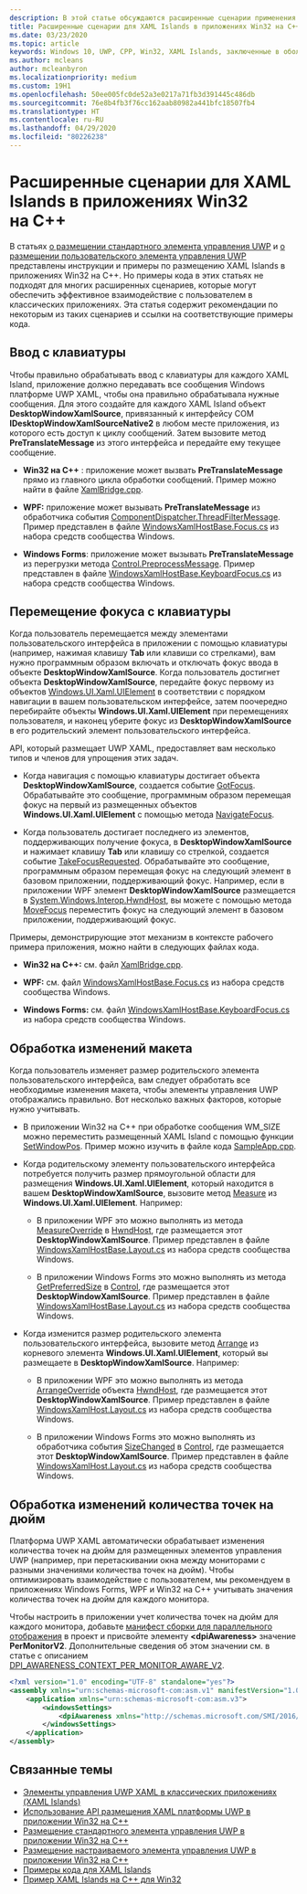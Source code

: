 ```yaml
---
description: В этой статье обсуждаются расширенные сценарии применения XAML Island для приложений C++ на платформе Win32.
title: Расширенные сценарии для XAML Islands в приложениях Win32 на C++
ms.date: 03/23/2020
ms.topic: article
keywords: Windows 10, UWP, CPP, Win32, XAML Islands, заключенные в оболочку элементы управления, стандартные элементы управления
ms.author: mcleans
author: mcleanbyron
ms.localizationpriority: medium
ms.custom: 19H1
ms.openlocfilehash: 50ee005fc0de52a3e0217a71fb3d391445c486db
ms.sourcegitcommit: 76e8b4fb3f76cc162aab80982a441bfc18507fb4
ms.translationtype: HT
ms.contentlocale: ru-RU
ms.lasthandoff: 04/29/2020
ms.locfileid: "80226238"
---
```

# <a name="advanced-scenarios-for-xaml-islands-in-c-win32-apps"></a>Расширенные сценарии для XAML Islands в приложениях Win32 на C++

В статьях [о размещении стандартного элемента управления UWP](host-standard-control-with-xaml-islands-cpp.md) и [о размещении пользовательского элемента управления UWP](host-custom-control-with-xaml-islands-cpp.md) представлены инструкции и примеры по размещению XAML Islands в приложениях Win32 на C++. Но примеры кода в этих статьях не подходят для многих расширенных сценариев, которые могут обеспечить эффективное взаимодействие с пользователем в классических приложениях. Эта статья содержит рекомендации по некоторым из таких сценариев и ссылки на соответствующие примеры кода.

## <a name="keyboard-input"></a>Ввод с клавиатуры

Чтобы правильно обрабатывать ввод с клавиатуры для каждого XAML Island, приложение должно передавать все сообщения Windows платформе UWP XAML, чтобы она правильно обрабатывала нужные сообщения. Для этого создайте для каждого XAML Island объект **DesktopWindowXamlSource**, привязанный к интерфейсу COM **IDesktopWindowXamlSourceNative2** в любом месте приложения, из которого есть доступ к циклу сообщений. Затем вызовите метод **PreTranslateMessage** из этого интерфейса и передайте ему текущее сообщение.

  * **Win32 на C++** : приложение может вызвать **PreTranslateMessage** прямо из главного цикла обработки сообщений. Пример можно найти в файле [XamlBridge.cpp](https://github.com/microsoft/Xaml-Islands-Samples/blob/master/Samples/Win32/SampleCppApp/XamlBridge.cpp#L16).

  * **WPF:** приложение может вызывать **PreTranslateMessage** из обработчика события [ComponentDispatcher.ThreadFilterMessage](https://docs.microsoft.com/dotnet/api/system.windows.interop.componentdispatcher.threadfiltermessage). Пример представлен в файле [WindowsXamlHostBase.Focus.cs](https://github.com/windows-toolkit/Microsoft.Toolkit.Win32/blob/master/Microsoft.Toolkit.Wpf.UI.XamlHost/WindowsXamlHostBase.Focus.cs#L177) из набора средств сообщества Windows.

  * **Windows Forms**: приложение может вызывать **PreTranslateMessage** из перегрузки метода [Control.PreprocessMessage](https://docs.microsoft.com/dotnet/api/system.windows.forms.control.preprocessmessage). Пример представлен в файле [WindowsXamlHostBase.KeyboardFocus.cs](https://github.com/windows-toolkit/Microsoft.Toolkit.Win32/blob/master/Microsoft.Toolkit.Forms.UI.XamlHost/WindowsXamlHostBase.KeyboardFocus.cs#L100) из набора средств сообщества Windows.

## <a name="keyboard-focus-navigation"></a>Перемещение фокуса с клавиатуры

Когда пользователь перемещается между элементами пользовательского интерфейса в приложении с помощью клавиатуры (например, нажимая клавишу **Tab** или клавиши со стрелками), вам нужно программным образом включать и отключать фокус ввода в объекте **DesktopWindowXamlSource**. Когда пользователь достигнет объекта **DesktopWindowXamlSource**, передайте фокус первому из объектов [Windows.UI.Xaml.UIElement](https://docs.microsoft.com/uwp/api/windows.ui.xaml.uielement) в соответствии с порядком навигации в вашем пользовательском интерфейсе, затем поочередно перебирайте объекты **Windows.UI.Xaml.UIElement** при перемещениях пользователя, и наконец уберите фокус из **DesktopWindowXamlSource** в его родительский элемент пользовательского интерфейса.  

API, который размещает UWP XAML, предоставляет вам несколько типов и членов для упрощения этих задач.

* Когда навигация с помощью клавиатуры достигает объекта **DesktopWindowXamlSource**, создается событие [GotFocus](https://docs.microsoft.com/uwp/api/windows.ui.xaml.hosting.desktopwindowxamlsource.gotfocus). Обрабатывайте это сообщение, программным образом перемещая фокус на первый из размещенных объектов **Windows.UI.Xaml.UIElement** с помощью метода [NavigateFocus](https://docs.microsoft.com/uwp/api/windows.ui.xaml.hosting.desktopwindowxamlsource.navigatefocus).

* Когда пользователь достигает последнего из элементов, поддерживающих получение фокуса, в **DesktopWindowXamlSource** и нажимает клавишу **Tab** или клавишу со стрелкой, создается событие [TakeFocusRequested](https://docs.microsoft.com/uwp/api/windows.ui.xaml.hosting.desktopwindowxamlsource.takefocusrequested). Обрабатывайте это сообщение, программным образом перемещая фокус на следующий элемент в базовом приложении, поддерживающий фокус. Например, если в приложении WPF элемент **DesktopWindowXamlSource** размещается в [System.Windows.Interop.HwndHost](https://docs.microsoft.com/dotnet/api/system.windows.interop.hwndhost), вы можете с помощью метода [MoveFocus](https://docs.microsoft.com/dotnet/api/system.windows.frameworkelement.movefocus) переместить фокус на следующий элемент в базовом приложении, поддерживающий фокус.

Примеры, демонстрирующие этот механизм в контексте рабочего примера приложения, можно найти в следующих файлах кода.

  * **Win32 на C++:** см. файл [XamlBridge.cpp](https://github.com/microsoft/Xaml-Islands-Samples/blob/master/Samples/Win32/SampleCppApp/XamlBridge.cpp).

  * **WPF:** см. файл [WindowsXamlHostBase.Focus.cs](https://github.com/windows-toolkit/Microsoft.Toolkit.Win32/blob/master/Microsoft.Toolkit.Wpf.UI.XamlHost/WindowsXamlHostBase.Focus.cs) из набора средств сообщества Windows.  

  * **Windows Forms:** см. файл [WindowsXamlHostBase.KeyboardFocus.cs](https://github.com/windows-toolkit/Microsoft.Toolkit.Win32/blob/master/Microsoft.Toolkit.Forms.UI.XamlHost/WindowsXamlHostBase.KeyboardFocus.cs) из набора средств сообщества Windows.

## <a name="handle-layout-changes"></a>Обработка изменений макета

Когда пользователь изменяет размер родительского элемента пользовательского интерфейса, вам следует обработать все необходимые изменения макета, чтобы элементы управления UWP отображались правильно. Вот несколько важных факторов, которые нужно учитывать.

* В приложении Win32 на C++ при обработке сообщения WM_SIZE можно переместить размещенный XAML Island с помощью функции [SetWindowPos](https://docs.microsoft.com/windows/desktop/api/winuser/nf-winuser-setwindowpos). Пример можно изучить в файле кода [SampleApp.cpp](https://github.com/microsoft/Xaml-Islands-Samples/blob/master/Samples/Win32/SampleCppApp/SampleApp.cpp#L170).

* Когда родительскому элементу пользовательского интерфейса потребуется получить размер прямоугольной области для размещения **Windows.UI.Xaml.UIElement**, который находится в вашем **DesktopWindowXamlSource**, вызовите метод [Measure](https://docs.microsoft.com/uwp/api/windows.ui.xaml.uielement.measure) из **Windows.UI.Xaml.UIElement**. Например:

    * В приложении WPF это можно выполнять из метода [MeasureOverride](https://docs.microsoft.com/dotnet/api/system.windows.frameworkelement.measureoverride) в [HwndHost](https://docs.microsoft.com/dotnet/api/system.windows.interop.hwndhost), где размещается этот **DesktopWindowXamlSource**. Пример представлен в файле [WindowsXamlHostBase.Layout.cs](https://github.com/windows-toolkit/Microsoft.Toolkit.Win32/blob/master/Microsoft.Toolkit.Wpf.UI.XamlHost/WindowsXamlHostBase.Layout.cs) из набора средств сообщества Windows.

    * В приложении Windows Forms это можно выполнять из метода [GetPreferredSize](https://docs.microsoft.com/dotnet/api/system.windows.forms.control.getpreferredsize) в [Control](https://docs.microsoft.com/dotnet/api/system.windows.forms.control), где размещается этот **DesktopWindowXamlSource**. Пример представлен в файле [WindowsXamlHostBase.Layout.cs](https://github.com/windows-toolkit/Microsoft.Toolkit.Win32/blob/master/Microsoft.Toolkit.Forms.UI.XamlHost/WindowsXamlHostBase.Layout.cs) из набора средств сообщества Windows.

* Когда изменится размер родительского элемента пользовательского интерфейса, вызовите метод [Arrange](https://docs.microsoft.com/uwp/api/windows.ui.xaml.uielement.arrange) из корневого элемента **Windows.UI.Xaml.UIElement**, который вы размещаете в **DesktopWindowXamlSource**. Например:

    * В приложении WPF это можно выполнять из метода [ArrangeOverride](https://docs.microsoft.com/dotnet/api/system.windows.frameworkelement.arrangeoverride) объекта [HwndHost](https://docs.microsoft.com/dotnet/api/system.windows.interop.hwndhost), где размещается этот **DesktopWindowXamlSource**. Пример представлен в файле [WindowsXamlHost.Layout.cs](https://github.com/windows-toolkit/Microsoft.Toolkit.Win32/blob/master/Microsoft.Toolkit.Wpf.UI.XamlHost/WindowsXamlHostBase.Layout.cs) из набора средств сообщества Windows.

    * В приложении Windows Forms это можно выполнять из обработчика события [SizeChanged](https://docs.microsoft.com/dotnet/api/system.windows.forms.control.sizechanged) в [Control](https://docs.microsoft.com/dotnet/api/system.windows.forms.control), где размещается этот **DesktopWindowXamlSource**. Пример представлен в файле [WindowsXamlHost.Layout.cs](https://github.com/windows-toolkit/Microsoft.Toolkit.Win32/blob/master/Microsoft.Toolkit.Forms.UI.XamlHost/WindowsXamlHostBase.Layout.cs) из набора средств сообщества Windows.

## <a name="handle-dpi-changes"></a>Обработка изменений количества точек на дюйм

Платформа UWP XAML автоматически обрабатывает изменения количества точек на дюйм для размещенных элементов управления UWP (например, при перетаскивании окна между мониторами с разными значениями количества точек на дюйм). Чтобы оптимизировать взаимодействие с пользователем, мы рекомендуем в приложениях Windows Forms, WPF и Win32 на C++ учитывать значения количества точек на дюйм для каждого монитора.

Чтобы настроить в приложении учет количества точек на дюйм для каждого монитора, добавьте [манифест сборки для параллельного отображения](https://docs.microsoft.com/windows/desktop/SbsCs/application-manifests) в проект и присвойте элементу **\<dpiAwareness\>** значение **PerMonitorV2**. Дополнительные сведения об этом значении см. в статье с описанием [DPI_AWARENESS_CONTEXT_PER_MONITOR_AWARE_V2](https://docs.microsoft.com/windows/desktop/hidpi/dpi-awareness-context).

```xml
<?xml version="1.0" encoding="UTF-8" standalone="yes"?>
<assembly xmlns="urn:schemas-microsoft-com:asm.v1" manifestVersion="1.0">
    <application xmlns="urn:schemas-microsoft-com:asm.v3">
        <windowsSettings>
            <dpiAwareness xmlns="http://schemas.microsoft.com/SMI/2016/WindowsSettings">PerMonitorV2</dpiAwareness>
        </windowsSettings>
    </application>
</assembly>
```

## <a name="related-topics"></a>Связанные темы

* [Элементы управления UWP XAML в классических приложениях (XAML Islands)](xaml-islands.md)
* [Использование API размещения XAML платформы UWP в приложении Win32 на C++](using-the-xaml-hosting-api.md)
* [Размещение стандартного элемента управления UWP в приложении Win32 на C++](host-standard-control-with-xaml-islands-cpp.md)
* [Размещение настраиваемого элемента управления UWP в приложении Win32 на C++](host-custom-control-with-xaml-islands-cpp.md)
* [Примеры кода для XAML Islands](https://github.com/microsoft/Xaml-Islands-Samples)
* [Пример XAML Islands на C++ для Win32](https://github.com/microsoft/Xaml-Islands-Samples/tree/master/Samples/Win32/SampleCppApp)
